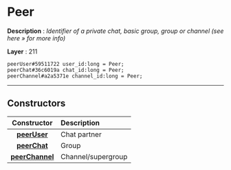 # Peer

**Description** : *Identifier of a private chat, basic group, group or channel (see here » for more info)*

**Layer** : 211

```tl
peerUser#59511722 user_id:long = Peer;
peerChat#36c6019a chat_id:long = Peer;
peerChannel#a2a5371e channel_id:long = Peer;
```

---

## Constructors

| Constructor | Description |
| :---: | :--- |
| [**peerUser**](constructor/peerUser) | Chat partner |
| [**peerChat**](constructor/peerChat) | Group |
| [**peerChannel**](constructor/peerChannel) | Channel/supergroup |